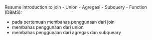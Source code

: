 Resume Introduction to join - Union - Agregasi - Subquery - Function (DBMS):
- pada pertemuan membahas penggunaan dari join
- membahas penggunaan dari union
- membahas penggunaan dari agregas dan subqueary
